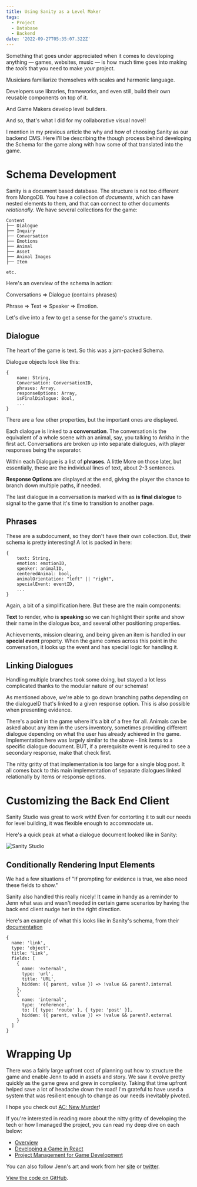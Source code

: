 ```yaml
---
title: Using Sanity as a Level Maker
tags:
  - Project
  - Database
  - Backend
date: '2022-09-27T05:35:07.322Z'
---
```


Something that goes under appreciated when it comes to developing anything — games, websites, music — is how much time goes into making the _tools_ that you need to make _your_ project.

Musicians familiarize themselves with scales and harmonic language.

Developers use libraries, frameworks, and even still, build their own reusable components on top of it.

And Game Makers develop level builders.

And so, that's what I did for my collaborative visual novel!

I mention in my previous article the why and how of choosing Sanity as our backend CMS. Here I'll be describing the though process behind developing the Schema for the game along with how some of that translated into the game.

# Schema Development

Sanity is a document based database. The structure is not too different from MongoDB. You have a collection of _documents_, which can have nested elements to them, and that can connect to other documents _relationally_. We have several collections for the game:

```
Content
├── Dialogue
├── Inquiry
├── Conversation
├── Emotions
├── Animal
├── Asset
├── Animal Images
├── Item

etc.
```

Here's an overview of the schema in action:

Conversations => Dialogue (contains phrases)

Phrase => Text => Speaker => Emotion.

Let's dive into a few to get a sense for the game's structure.

## Dialogue

The heart of the game is text. So this was a jam-packed Schema.

Dialogue objects look like this:

```
{
	name: String,
	Conversation: ConversationID,
	phrases: Array,
	responseOptions: Array,
	isFinalDialogue: Bool,
	...
}
```

There are a few other properties, but the important ones are displayed.

Each dialogue is linked to a **conversation**. The conversation is the equivalent of a whole scene with an animal, say, you talking to Ankha in the first act. Conversations are broken up into separate dialogues, with player responses being the separator.

Within each Dialogue is a list of **phrases**. A little More on those later, but essentially, these are the individual lines of text, about 2-3 sentences.

**Response Options** are displayed at the end, giving the player the chance to branch down multiple paths, if needed.

The last dialogue in a conversation is marked with as **is final dialogue** to signal to the game that it's time to transition to another page.

## Phrases

These are a subdocument, so they don't have their own collection. But, their schema is pretty interesting! A lot is packed in here:

```
{
	text: String,
	emotion: emotionID,
	speaker: animalID,
	centeredAnimal: bool,
	animalOrientation: "left" || "right",
	specialEvent: eventID,
	...
}
```

Again, a bit of a simplification here. But these are the main components:

**Text** to render, who is **speaking** so we can highlight their sprite and show their name in the dialogue box, and several other positioning properties.

Achievements, mission clearing, and being given an item is handled in our **special event** property. When the game comes across this point in the conversation, it looks up the event and has special logic for handling it.

## Linking Dialogues

Handling multiple branches took some doing, but stayed a lot less complicated thanks to the modular nature of our schemas!

As mentioned above, we're able to go down branching paths depending on the dialogueID that's linked to a given response option. This is also possible when presenting evidence.

There's a point in the game where it's a bit of a free for all. Animals can be asked about any item in the users inventory, sometimes providing different dialogue depending on what the user has already achieved in the game. Implementation here was largely similar to the above - link items to a specific dialogue document. BUT, if a prerequisite event is required to see a secondary response, make that check first.

The nitty gritty of that implementation is too large for a single blog post. It all comes back to this main implementation of separate dialogues linked relationally by items or response options.

# Customizing the Back End Client

Sanity Studio was great to work with! Even for contorting it to suit our needs for level building, it was flexible enough to accommodate us.

Here's a quick peak at what a dialogue document looked like in Sanity:

![Sanity Studio](https://padilla-media.s3.amazonaws.com/blog/acnm/Screen+Shot+2022-09-22+at+12.05.36+PM.png)

## Conditionally Rendering Input Elements

We had a few situations of "If prompting for evidence is true, we also need these fields to show."

Sanity also handled this really nicely! It came in handy as a reminder to Jenn what was and wasn't needed in certain game scenarios by having the back end client nudge her in the right direction.

Here's an example of what this looks like in Sanity's schema, from their [documentation](https://www.sanity.io/docs/conditional-fields)

```
{
  name: 'link',
  type: 'object',
  title: 'Link',
  fields: [
    {
      name: 'external',
      type: 'url',
      title: 'URL',
      hidden: ({ parent, value }) => !value && parent?.internal
    },
    {
      name: 'internal',
      type: 'reference',
      to: [{ type: 'route' }, { type: 'post' }],
      hidden: ({ parent, value }) => !value && parent?.external
    }
  ]
}
```

# Wrapping Up

There was a fairly large upfront cost of planning out how to structure the game and enable Jenn to add in assets and story. We saw it evolve pretty quickly as the game grew and grew in complexity. Taking that time upfront helped save a lot of headache down the road! I'm grateful to have used a system that was resilient enough to change as our needs inevitably pivoted.

I hope you check out [AC: New Murder](https://acnewmurder.com)!

If you're interested in reading more about the nitty gritty of developing the tech or how I managed the project, you can read my deep dive on each below:

- [Overview](/acnmp)
- [Developing a Game in React](/acnmfe)
- [Project Management for Game Development](/acnmpm)

You can also follow Jenn's art and work from her [site](https://www.jennpadilla.com/) or [twitter](https://twitter.com/jennpadillart).

[View the code on GitHub](https://github.com/cdpadilla42/AMM).
